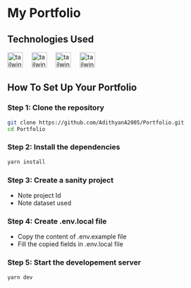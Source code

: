# My Portfolio

## Technologies Used

<p>
  <!-- TailwindCSS-Icon -->
  <img title="TailwindCSS" src="https://cdn.jsdelivr.net/gh/devicons/devicon/icons/tailwindcss/tailwindcss-plain.svg" alt="tailwind" width="35" height="35" />        
  &nbsp; &nbsp;
  
  <!-- SanityCMS-Icon -->
  <img title="SanityCMS" src="https://cdn.sanity.io/images/mox5d2d0/production/ae854953d2afd728238f668b38b330b09b53bebe-225x225.png?w=2000&fit=max&auto=format" alt="tailwind" width="35" height="35" />     
  &nbsp; &nbsp;
  
  <!-- Typescript-Icon -->
  <img title="Typescript" src="https://cdn.sanity.io/images/mox5d2d0/production/064d3370723e1beba20cdc88da23e2441a8ce9f8-128x128.svg?w=2000&fit=max&auto=format" alt="tailwind" width="35" height="35" />     
  &nbsp; &nbsp;
  
  <!-- NextJS-Icon -->
  <img title="NextJS" src="https://cdn.sanity.io/images/mox5d2d0/production/d34c4e66d0cd2bd769127450888556bc2a096b60-128x128.svg?w=2000&fit=max&auto=format" alt="tailwind" width="35" height="35" />     
  &nbsp; &nbsp;
</p>


## How To Set Up Your Portfolio
### Step 1: Clone the repository
```bash
git clone https://github.com/AdithyanA2005/Portfolio.git
cd Portfolio
```

### Step 2: Install the dependencies
```bash
yarn install
```

### Step 3: Create a sanity project
- Note project Id
- Note dataset used

### Step 4: Create .env.local file
- Copy the content of .env.example file
- Fill the copied fields in .env.local file

### Step 5: Start the developement server
```bash
yarn dev
```
